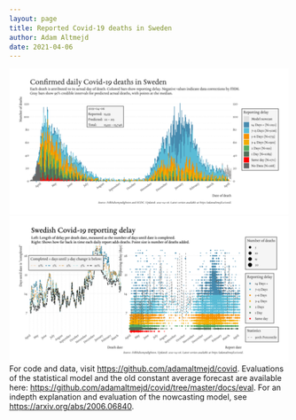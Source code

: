 ```yaml
---
layout: page
title: Reported Covid-19 deaths in Sweden
author: Adam Altmejd
date: 2021-04-06
---
```


![Graph of Swedish Covid-19 deaths with reporting delay.](deaths_lag_sweden_2021-04-06.png "Swedish Covid-19 deaths.")
![Graph of Swedish Covid-19 reporting delay in daily deaths.](lag_trend_sweden_2021-04-06.png "Trend in Swedish Covid-19 mortality reporting delay.")
For code and data, visit <https://github.com/adamaltmejd/covid>.
Evaluations of the statistical model and the old constant average forecast are available here: <https://github.com/adamaltmejd/covid/tree/master/docs/eval>.
For an indepth explanation and evaluation of the nowcasting model, see <https://arxiv.org/abs/2006.06840>.
